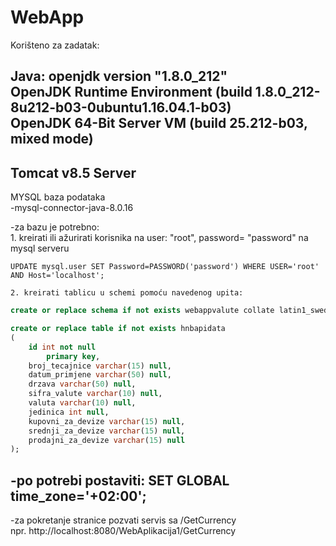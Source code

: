 # WebApp
Korišteno za zadatak:

Java:
openjdk version "1.8.0_212"  
OpenJDK Runtime Environment (build 1.8.0_212-8u212-b03-0ubuntu1.16.04.1-b03)  
OpenJDK 64-Bit Server VM (build 25.212-b03, mixed mode)    
-----------------------------------------------------------------------------
Tomcat v8.5 Server
-----------------------------------------------------------------------------
MYSQL baza podataka  
	-mysql-connector-java-8.0.16
	
-za bazu je potrebno:  
	1. kreirati ili ažurirati korisnika na user: "root", password= "password" na mysql serveru

	UPDATE mysql.user SET Password=PASSWORD('password') WHERE USER='root' AND Host='localhost';  

	2. kreirati tablicu u schemi pomoću navedenog upita:

```sql
create or replace schema if not exists webappvalute collate latin1_swedish_ci;

create or replace table if not exists hnbapidata
(
	id int not null
		primary key,
	broj_tecajnice varchar(15) null,
	datum_primjene varchar(50) null,
	drzava varchar(50) null,
	sifra_valute varchar(10) null,
	valuta varchar(10) null,
	jedinica int null,
	kupovni_za_devize varchar(15) null,
	srednji_za_devize varchar(15) null,
	prodajni_za_devize varchar(15) null
);
```
-po potrebi postaviti:
	SET GLOBAL time_zone='+02:00';
-----------------------------------------------------------------------------
-za pokretanje stranice pozvati servis sa /GetCurrency  
	npr. http://localhost:8080/WebAplikacija1/GetCurrency

